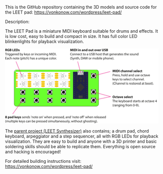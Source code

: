 This is the GitHub repository containing the 3D models and source code for the LEET pad: https://vonkonow.com/wordpress/leet-pad/


Description: 

The LEET Pad is a miniature MIDI keyboard suitable for drums and effects. 
It is low cost, easy to build and compact in size. It has full color LED blinkenlights for playback visualization.


![image](/Pad/leet_pad.png)


The [parent project (LEET Synthesizer)](https://vonkonow.com/wordpress/leet-synthesizer/) also contains; a drum pad, chord keyboard, arpeggiator and a step sequencer, all with RGB LEDs for playback visualization.
They are easy to build and anyone with a 3D printer and basic soldering skills should be able to replicate them. Everything is open source and hacking is encouraged!

For detailed building instructions visit: https://vonkonow.com/wordpress/leet-pad/
